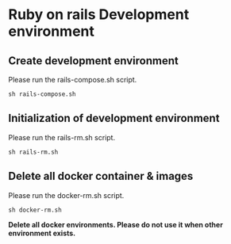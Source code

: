 # Ruby on rails Development environment

## Create development environment

Please run the rails-compose.sh script.

```
sh rails-compose.sh
```

## Initialization of development environment

Please run the rails-rm.sh script.

```
sh rails-rm.sh
```

## Delete all docker container & images

Please run the docker-rm.sh script.

```
sh docker-rm.sh
```

**Delete all docker environments. Please do not use it when other environment exists.**
